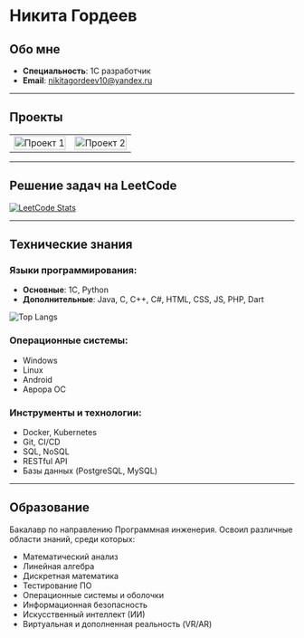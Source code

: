 # Никита Гордеев

## Обо мне
- **Специальность**: 1С разработчик  
- **Email**: nikitagordeev10@yandex.ru

---

## Проекты

<table>
  <tr>
    <td>
      <a href="https://github.com/nikitagordeev10/petrsu_final_qualification_work_001_dispatcher_information_system">
        <img src="https://github-readme-stats.vercel.app/api/pin/?username=nikitagordeev10&repo=petrsu_final_qualification_work_001_dispatcher_information_system&theme=dark" alt="Проект 1" style="display: block; width: 100%;">
      </a>
    </td>
    <td>
      <a href="https://github.com/nikitagordeev10/petrsu_basic_1c_003_testing_shveix">
        <img src="https://github-readme-stats.vercel.app/api/pin/?username=nikitagordeev10&repo=petrsu_basic_1c_003_testing_shveix&theme=dark" alt="Проект 2" style="display: block; width: 100%;">
      </a>
    </td>
  </tr>
</table>

---

## Решение задач на LeetCode

[![LeetCode Stats](https://leetcode.card.workers.dev/nikitagordeev10?theme=dark&font=baloo&extension=null)](https://leetcode.com/u/nikitagordeev10/)

---

## Технические знания

### Языки программирования:
- **Основные**: 1С, Python  
- **Дополнительные**: Java, C, C++, C#, HTML, CSS, JS, PHP, Dart

![Top Langs](https://github-readme-stats.vercel.app/api/top-langs/?username=nikitagordeev10&langs_count=15&theme=dark)

### Операционные системы:
- Windows
- Linux
- Android
- Аврора ОС

### Инструменты и технологии:
- Docker, Kubernetes
- Git, CI/CD
- SQL, NoSQL
- RESTful API
- Базы данных (PostgreSQL, MySQL)


---

## Образование
Бакалавр по направлению Программная инженерия. Освоил различные области знаний, среди которых:
- Математический анализ
- Линейная алгебра
- Дискретная математика
- Тестирование ПО
- Операционные системы и оболочки
- Информационная безопасность
- Искусственный интеллект (ИИ)
- Виртуальная и дополненная реальность (VR/AR)

